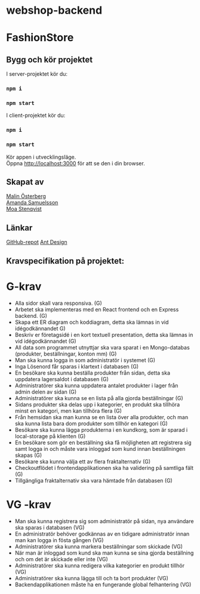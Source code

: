 # webshop-backend

# FashionStore 


## Bygg och kör projektet

I server-projektet kör du:

### `npm i`
### `npm start`

I client-projektet kör du:

### `npm i`
### `npm start`

Kör appen i utvecklingsläge.\
Öppna [http://localhost:3000](http://localhost:3000) för att se den i din browser.


## Skapat av
[Malin Österberg](https://github.com/msmalinosterberg)\
[Amanda Samuelsson](https://github.com/amandasamuelsson)\
[Moa Stenqvist](https://github.com/stonetwix)

## Länkar
[GitHub-repot](https://github.com/stonetwix/webshop-backend)
[Ant Design](https://ant.design/)


## Kravspecifikation på projektet: 

# G-krav 
- Alla sidor skall vara responsiva. (G)
- Arbetet ska implementeras med en React frontend och en Express backend. (G)
- Skapa ett ER diagram och koddiagram, detta ska lämnas in vid idégodkännandet G)
- Beskriv er företagsidé i en kort textuell presentation, detta ska lämnas in vid idégodkännandet (G) 
- All data som programmet utnyttjar ska vara sparat i en Mongo-databas (produkter, beställningar, konton mm) (G) 
- Man ska kunna logga in som administratör i systemet (G)
- Inga Lösenord får sparas i klartext i databasen (G) 
- En besökare ska kunna beställa produkter från sidan, detta ska uppdatera lagersaldot i databasen (G) 
- Administratörer ska kunna uppdatera antalet produkter i lager från admin delen av sidan (G) 
- Administratörer ska kunna se en lista på alla gjorda beställningar (G)
- Sidans produkter ska delas upp i kategorier, en produkt ska tillhöra minst en kategori, men kan tillhöra flera (G)
- Från hemsidan ska man kunna se en lista över alla produkter, och man ska kunna lista bara dom produkter som tillhör en kategori (G) 
- Besökare ska kunna lägga produkterna i en kundkorg, som är sparad i local-storage på klienten (G) 
- En besökare som gör en beställning ska få möjligheten att registrera sig samt logga in och måste vara inloggad som kund innan beställningen skapas (G) 
- Besökare ska kunna välja ett av flera fraktalternativ (G) 
- Checkoutflödet i frontendapplikationen ska ha validering på samtliga fält (G) 
- Tillgängliga fraktalternativ ska vara hämtade från databasen (G) 

# VG -krav 
- Man ska kunna registrera sig som administratör på sidan, nya användare ska sparas i databasen (VG) 
- En administratör behöver godkännas av en tidigare administratör innan man kan logga in fösta gången (VG) 
- Administratörer ska kunna markera beställningar som skickade (VG) 
- När man är inloggad som kund ska man kunna se sina gjorda beställning och om det är skickade eller inte (VG) 
- Administratörer ska kunna redigera vilka kategorier en produkt tillhör (VG) 
- Administratörer ska kunna lägga till och ta bort produkter (VG) 
- Backendapplikationen måste ha en fungerande global felhantering (VG)

